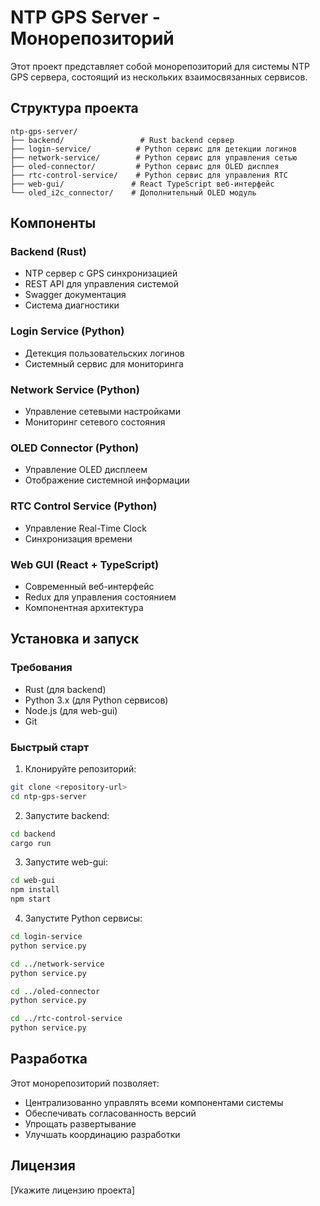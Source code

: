 # NTP GPS Server - Монорепозиторий

Этот проект представляет собой монорепозиторий для системы NTP GPS сервера, состоящий из нескольких взаимосвязанных сервисов.

## Структура проекта

```
ntp-gps-server/
├── backend/                 # Rust backend сервер
├── login-service/          # Python сервис для детекции логинов
├── network-service/        # Python сервис для управления сетью
├── oled-connector/         # Python сервис для OLED дисплея
├── rtc-control-service/    # Python сервис для управления RTC
├── web-gui/               # React TypeScript веб-интерфейс
└── oled_i2c_connector/    # Дополнительный OLED модуль
```

## Компоненты

### Backend (Rust)
- NTP сервер с GPS синхронизацией
- REST API для управления системой
- Swagger документация
- Система диагностики

### Login Service (Python)
- Детекция пользовательских логинов
- Системный сервис для мониторинга

### Network Service (Python)
- Управление сетевыми настройками
- Мониторинг сетевого состояния

### OLED Connector (Python)
- Управление OLED дисплеем
- Отображение системной информации

### RTC Control Service (Python)
- Управление Real-Time Clock
- Синхронизация времени

### Web GUI (React + TypeScript)
- Современный веб-интерфейс
- Redux для управления состоянием
- Компонентная архитектура

## Установка и запуск

### Требования
- Rust (для backend)
- Python 3.x (для Python сервисов)
- Node.js (для web-gui)
- Git

### Быстрый старт

1. Клонируйте репозиторий:
```bash
git clone <repository-url>
cd ntp-gps-server
```

2. Запустите backend:
```bash
cd backend
cargo run
```

3. Запустите web-gui:
```bash
cd web-gui
npm install
npm start
```

4. Запустите Python сервисы:
```bash
cd login-service
python service.py

cd ../network-service
python service.py

cd ../oled-connector
python service.py

cd ../rtc-control-service
python service.py
```

## Разработка

Этот монорепозиторий позволяет:
- Централизованно управлять всеми компонентами системы
- Обеспечивать согласованность версий
- Упрощать развертывание
- Улучшать координацию разработки

## Лицензия

[Укажите лицензию проекта]
